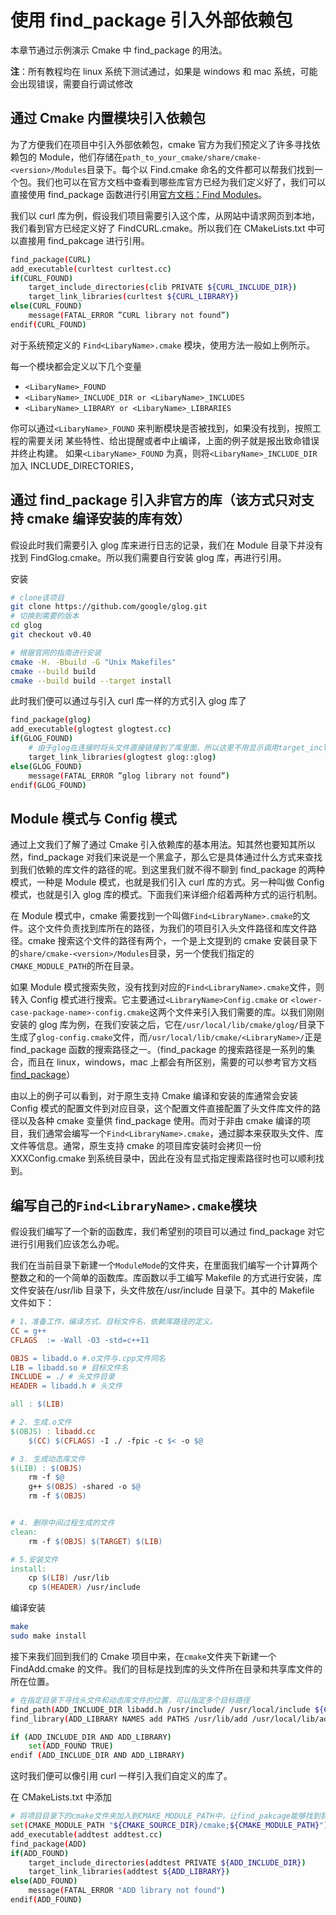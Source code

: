 # 使用 find_package 引入外部依赖包

本章节通过示例演示 Cmake 中 find_package 的用法。

**注**：所有教程均在 linux 系统下测试通过，如果是 windows 和 mac 系统，可能会出现错误，需要自行调试修改

## 通过 Cmake 内置模块引入依赖包

为了方便我们在项目中引入外部依赖包，cmake 官方为我们预定义了许多寻找依赖包的 Module，他们存储在`path_to_your_cmake/share/cmake-<version>/Modules`目录下。每个以 Find<LibaryName>.cmake 命名的文件都可以帮我们找到一个包。我们也可以在官方文档中查看到哪些库官方已经为我们定义好了，我们可以直接使用 find_package 函数进行引用[官方文档：Find Modules](https://cmake.org/cmake/help/latest/manual/cmake-modules.7.html)。

我们以 curl 库为例，假设我们项目需要引入这个库，从网站中请求网页到本地，我们看到官方已经定义好了 FindCURL.cmake。所以我们在 CMakeLists.txt 中可以直接用 find_pakcage 进行引用。

```sh
find_package(CURL)
add_executable(curltest curltest.cc)
if(CURL_FOUND)
    target_include_directories(clib PRIVATE ${CURL_INCLUDE_DIR})
    target_link_libraries(curltest ${CURL_LIBRARY})
else(CURL_FOUND)
    message(FATAL_ERROR ”CURL library not found”)
endif(CURL_FOUND)
```

对于系统预定义的 `Find<LibaryName>.cmake` 模块，使用方法一般如上例所示。

每一个模块都会定义以下几个变量

- `<LibaryName>_FOUND`
- `<LibaryName>_INCLUDE_DIR or <LibaryName>_INCLUDES`
- `<LibaryName>_LIBRARY or <LibaryName>_LIBRARIES`

你可以通过`<LibaryName>_FOUND` 来判断模块是否被找到，如果没有找到，按照工程的需要关闭
某些特性、给出提醒或者中止编译，上面的例子就是报出致命错误并终止构建。
如果`<LibaryName>_FOUND` 为真，则将`<LibaryName>_INCLUDE_DIR` 加入 INCLUDE_DIRECTORIES，

## 通过 find_package 引入非官方的库（该方式只对支持 cmake 编译安装的库有效）

假设此时我们需要引入 glog 库来进行日志的记录，我们在 Module 目录下并没有找到 FindGlog.cmake。所以我们需要自行安装 glog 库，再进行引用。

安装

```bash
# clone该项目
git clone https://github.com/google/glog.git
# 切换到需要的版本
cd glog
git checkout v0.40

# 根据官网的指南进行安装
cmake -H. -Bbuild -G "Unix Makefiles"
cmake --build build
cmake --build build --target install
```

此时我们便可以通过与引入 curl 库一样的方式引入 glog 库了

```sh
find_package(glog)
add_executable(glogtest glogtest.cc)
if(GLOG_FOUND)
    # 由于glog在连接时将头文件直接链接到了库里面，所以这里不用显示调用target_include_directories
    target_link_libraries(glogtest glog::glog)
else(GLOG_FOUND)
    message(FATAL_ERROR ”glog library not found”)
endif(GLOG_FOUND)
```

## Module 模式与 Config 模式

通过上文我们了解了通过 Cmake 引入依赖库的基本用法。知其然也要知其所以然，find_package 对我们来说是一个黑盒子，那么它是具体通过什么方式来查找到我们依赖的库文件的路径的呢。到这里我们就不得不聊到 find_package 的两种模式，一种是 Module 模式，也就是我们引入 curl 库的方式。另一种叫做 Config 模式，也就是引入 glog 库的模式。下面我们来详细介绍着两种方式的运行机制。

在 Module 模式中，cmake 需要找到一个叫做`Find<LibraryName>.cmake`的文件。这个文件负责找到库所在的路径，为我们的项目引入头文件路径和库文件路径。cmake 搜索这个文件的路径有两个，一个是上文提到的 cmake 安装目录下的`share/cmake-<version>/Modules`目录，另一个使我们指定的`CMAKE_MODULE_PATH`的所在目录。

如果 Module 模式搜索失败，没有找到对应的`Find<LibraryName>.cmake`文件，则转入 Config 模式进行搜索。它主要通过`<LibraryName>Config.cmake` or `<lower-case-package-name>-config.cmake`这两个文件来引入我们需要的库。以我们刚刚安装的 glog 库为例，在我们安装之后，它在`/usr/local/lib/cmake/glog/`目录下生成了`glog-config.cmake`文件，而`/usr/local/lib/cmake/<LibraryName>/`正是 find_package 函数的搜索路径之一。（find_package 的搜索路径是一系列的集合，而且在 linux，windows，mac 上都会有所区别，需要的可以参考官方文档[find_package](https://cmake.org/cmake/help/latest/command/find_package.html)）

由以上的例子可以看到，对于原生支持 Cmake 编译和安装的库通常会安装 Config 模式的配置文件到对应目录，这个配置文件直接配置了头文件库文件的路径以及各种 cmake 变量供 find_package 使用。而对于非由 cmake 编译的项目，我们通常会编写一个`Find<LibraryName>.cmake`，通过脚本来获取头文件、库文件等信息。通常，原生支持 cmake 的项目库安装时会拷贝一份 XXXConfig.cmake 到系统目录中，因此在没有显式指定搜索路径时也可以顺利找到。

## 编写自己的`Find<LibraryName>.cmake`模块

假设我们编写了一个新的函数库，我们希望别的项目可以通过 find_package 对它进行引用我们应该怎么办呢。

我们在当前目录下新建一个`ModuleMode`的文件夹，在里面我们编写一个计算两个整数之和的一个简单的函数库。库函数以手工编写 Makefile 的方式进行安装，库文件安装在/usr/lib 目录下，头文件放在/usr/include 目录下。其中的 Makefile 文件如下：

```Makefile
# 1、准备工作，编译方式、目标文件名、依赖库路径的定义。
CC = g++
CFLAGS  := -Wall -O3 -std=c++11

OBJS = libadd.o #.o文件与.cpp文件同名
LIB = libadd.so # 目标文件名
INCLUDE = ./ # 头文件目录
HEADER = libadd.h # 头文件

all : $(LIB)

# 2. 生成.o文件
$(OBJS) : libadd.cc
	$(CC) $(CFLAGS) -I ./ -fpic -c $< -o $@

# 3. 生成动态库文件
$(LIB) : $(OBJS)
	rm -f $@
	g++ $(OBJS) -shared -o $@
	rm -f $(OBJS)


# 4. 删除中间过程生成的文件
clean:
	rm -f $(OBJS) $(TARGET) $(LIB)

# 5.安装文件
install:
	cp $(LIB) /usr/lib
	cp $(HEADER) /usr/include
```

编译安装

```bash
make
sudo make install
```

接下来我们回到我们的 Cmake 项目中来，在`cmake`文件夹下新建一个 FindAdd.cmake 的文件。我们的目标是找到库的头文件所在目录和共享库文件的所在位置。

```sh
# 在指定目录下寻找头文件和动态库文件的位置，可以指定多个目标路径
find_path(ADD_INCLUDE_DIR libadd.h /usr/include/ /usr/local/include ${CMAKE_SOURCE_DIR}/ModuleMode)
find_library(ADD_LIBRARY NAMES add PATHS /usr/lib/add /usr/local/lib/add ${CMAKE_SOURCE_DIR}/ModuleMode)

if (ADD_INCLUDE_DIR AND ADD_LIBRARY)
    set(ADD_FOUND TRUE)
endif (ADD_INCLUDE_DIR AND ADD_LIBRARY)
```

这时我们便可以像引用 curl 一样引入我们自定义的库了。

在 CMakeLists.txt 中添加

```sh
# 将项目目录下的cmake文件夹加入到CMAKE_MODULE_PATH中，让find_pakcage能够找到我们自定义的函数库
set(CMAKE_MODULE_PATH "${CMAKE_SOURCE_DIR}/cmake;${CMAKE_MODULE_PATH}")
add_executable(addtest addtest.cc)
find_package(ADD)
if(ADD_FOUND)
    target_include_directories(addtest PRIVATE ${ADD_INCLUDE_DIR})
    target_link_libraries(addtest ${ADD_LIBRARY})
else(ADD_FOUND)
    message(FATAL_ERROR "ADD library not found")
endif(ADD_FOUND)
```
